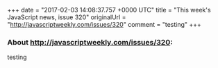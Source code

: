 +++
date = "2017-02-03 14:08:37.757 +0000 UTC"
title = "This week's JavaScript news, issue 320"
originalUrl = "http://javascriptweekly.com/issues/320"
comment = "testing"
+++

### About http://javascriptweekly.com/issues/320:

testing

